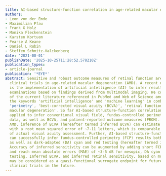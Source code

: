 ```yaml
---
title: AI-based structure-function correlation in age-related macular degeneration
authors:
- Leon von der Emde
- Maximilian Pfau
- Frank G Holz
- Monika Fleckenstein
- Karsten Kortuem
- Pearse A Keane
- Daniel L Rubin
- Steffen Schmitz-Valckenberg
date: '2021-08-01'
publishDate: '2025-10-25T11:28:52.578210Z'
publication_types:
- article-journal
publication: '*EYE*'
abstract: Sensitive and robust outcome measures of retinal function are pivotal for
  clinical trials in age-related macular degeneration (AMD). A recent development
  is the implementation of artificial intelligence (AI) to infer results of psychophysical
  examinations based on findings derived from multimodal imaging. We conducted a review
  of the current literature referenced in PubMed and Web of Science among others with
  the keywords 'artificial intelligence' and 'machine learning' in combination with
  'perimetry', 'best-corrected visual acuity (BCVA)', 'retinal function' and 'age-related
  macular degeneration'. So far AI-based structure-function correlations have been
  applied to infer conventional visual field, fundus-controlled perimetry, and electroretinography
  data, as well as BCVA, and patient-reported outcome measures (PROM). In neovascular
  AMD, inference of BCVA (hereafter termed inferred BCVA) can estimate BCVA results
  with a root mean squared error of ~7-11 letters, which is comparable to the accuracy
  of actual visual acuity assessment. Further, AI-based structure-function correlation
  can successfully infer fundus-controlled perimetry (FCP) results both for mesopic
  as well as dark-adapted (DA) cyan and red testing (hereafter termed inferred sensitivity).
  Accuracy of inferred sensitivity can be augmented by adding short FCP examinations
  and reach mean absolute errors (MAE) of ~3-5 dB for mesopic, DA cyan and DA red
  testing. Inferred BCVA, and inferred retinal sensitivity, based on multimodal imaging,
  may be considered as a quasi-functional surrogate endpoint for future interventional
  clinical trials in the future.
---
```

